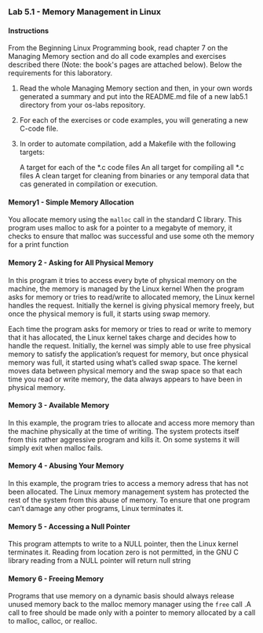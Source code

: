 ### Lab 5.1 - Memory Management in Linux

#### Instructions

From the Beginning Linux Programming book, read chapter 7 on the Managing Memory section and do all code examples and exercises described there (Note: the book's pages are attached below). Below the requirements for this laboratory.

1. Read the whole Managing Memory section and then, in your own words generated a summary and put into the README.md file of a new lab5.1 directory from your os-labs repository.

2. For each of the exercises or code examples, you will generating a new C-code file. 

3. In order to automate compilation, add a Makefile with the following targets:

    A target for each of the *.c code files
    An all target for compiling all *.c files
    A clean target for cleaning from binaries or any temporal data that cas generated in compilation or execution.


#### Memory1 - Simple Memory Allocation

You allocate memory using the `malloc` call in the standard C library.
This program uses malloc to ask for a pointer to a megabyte of memory, it checks to ensure that malloc was successful and use some oth the memory for a print function 

#### Memory 2 - Asking for All Physical Memory

In this program it tries to access every byte of physical memory on the machine, the memory is managed by the Linux kernel
When the program asks for memory or tries to read/write to allocated memory, the Linux kernel handles the request. Initially the kernel is giving physical memory freely, but once the physical memory is full, it starts using swap memory. 

Each time the program asks for
memory or tries to read or write to memory that it has allocated, the Linux kernel takes charge and
decides how to handle the request. 
Initially, the kernel was simply able to use free physical memory to satisfy the application’s request for
memory, but once physical memory was full, it started using what’s called swap space. The kernel moves data between physical memory and the swap space so that each
time you read or write memory, the data always appears to have been in physical memory.

#### Memory 3 - Available Memory

In this example, the program tries to allocate and access more memory than the machine physically at the time of writing. The system protects itself from this rather aggressive program and kills it. On some systems it will simply exit when malloc fails.

#### Memory 4 - Abusing Your Memory

In this example, the program tries to access a memory adress that has not been allocated. The Linux memory management system has protected the rest of the system from this abuse of memory. To ensure that one program can’t damage any other programs, Linux terminates it.

#### Memory 5 - Accessing a Null Pointer

This program attempts to write to a NULL pointer, then the Linux kernel terminates it. Reading from location zero is not permitted, in the GNU C library reading from a NULL pointer will return null string

#### Memory 6 -  Freeing Memory

Programs that use memory on a dynamic basis should always release unused memory back to the
malloc memory manager using the `free` call .A call to free should be made only with a pointer to memory allocated by a call to malloc, calloc, or
realloc.

